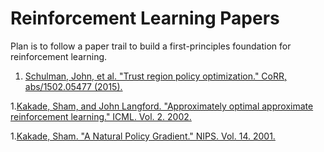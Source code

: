 # Reinforcement Learning Papers

Plan is to follow a paper trail to build a first-principles foundation for reinforcement learning.

1. [Schulman, John, et al. "Trust region policy optimization." CoRR, abs/1502.05477 (2015).](https://arxiv.org/abs/1502.05477) 

  1.[Kakade, Sham, and John Langford. "Approximately optimal approximate reinforcement learning." ICML. Vol. 2. 2002.](http://www.cs.cmu.edu/~./jcl/papers/aoarl/Final.pdf)
  
  1.[Kakade, Sham. "A Natural Policy Gradient." NIPS. Vol. 14. 2001.](https://people.eecs.berkeley.edu/~pabbeel/cs287-fa09/readings/Kakade_natural_nips2002.pdf)
